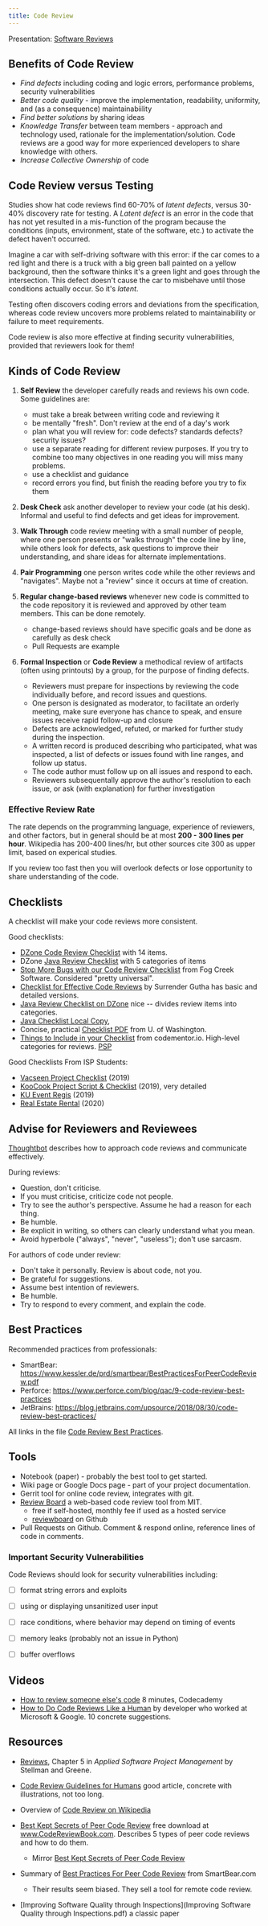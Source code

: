 ```yaml
---
title: Code Review
---
```


Presentation: [Software Reviews](Reviews.pdf)


## Benefits of Code Review

* *Find defects* including coding and logic errors, performance problems, security vulnerabilities
* *Better code quality* - improve the implementation, readability, uniformity, and (as a consequence) maintainabiility
* *Find better solutions* by sharing ideas
* *Knowledge Transfer* between team members - approach and technology used, rationale for the implementation/solution.  Code reviews are a good way for more experienced developers to share knowledge with others.
* *Increase Collective Ownership* of code

## Code Review versus Testing

Studies show hat code reviews find 60-70% of *latent defects*, versus 30-40% discovery rate for testing.  A *Latent defect* is an error in the code that has not yet resulted in a mis-function of the program because the conditions (inputs, environment, state of the software, etc.) to activate the defect haven't occurred.  

Imagine a car with self-driving software with this error: if the car comes to a red light and there is a truck with a big green ball painted on a yellow background, then the software thinks it's a green light and goes through the intersection.  This defect doesn't cause the car to misbehave until those conditions actually occur. So it's *latent*.

Testing often discovers coding errors and deviations from the specification, whereas code review uncovers more problems related to maintainability or failure to meet requirements.  

Code review is also more effective at finding security vulnerabilities, provided that reviewers look for them!

## Kinds of Code Review

1. **Self Review** the developer carefully reads and reviews his own code.  Some guidelines are:
    - must take a break between writing code and reviewing it
    - be mentally "fresh". Don't review at the end of a day's work
    - plan what you will review for: code defects? standards defects? security issues?
    - use a separate reading for different review purposes. If you try to combine too many objectives in one reading you will miss many problems.
    - use a checklist and guidance
    - record errors you find, but finish the reading before you try to fix them

2. **Desk Check** ask another developer to review your code (at his desk).  Informal and useful to find defects and get ideas for improvement.

3. **Walk Through** code review meeting with a small number of people, where one person presents or "walks through" the code line by line, while others look for defects, ask questions to improve their understanding, and share ideas for alternate implementations.

4. **Pair Programming** one person writes code while the other reviews and "navigates". Maybe not a "review" since it occurs at time of creation.

5. **Regular change-based reviews** whenever new code is committed to the code repository it is reviewed and approved by other team members.  This can be done remotely.
   - change-based reviews should have specific goals and be done as carefully as desk check
   - Pull Requests are example

6. **Formal Inspection** or **Code Review** a methodical review of artifacts (often using printouts) by a group, for the purpose of finding defects.  
   - Reviewers must prepare for inspections by reviewing the code individually before, and record issues and questions.
   - One person is designated as moderator, to facilitate an orderly meeting, make sure everyone has chance to speak, and ensure issues receive rapid follow-up and closure
   - Defects are acknowledged, refuted, or marked for further study during the inspection.
   - A written record is produced describing who participated, what was inspected, a list of defects or issues found with line ranges, and follow up status.
   - The code author must follow up on all issues and respond to each.
   - Reviewers subsequentally approve the author's resolution to each issue, or ask (with explanation) for further investigation


### Effective Review Rate

The rate depends on the programming language, experience of reviewers, and other factors, but in general should be at most **200 - 300 lines per hour**. Wikipedia has 200-400 lines/hr, but other sources cite 300 as upper limit, based on experical studies.

If you review too fast then you will overlook defects or lose opportunity to share understanding of the code.

## Checklists

A checklist will make your code reviews more consistent.

Good checklists:

* [DZone Code Review Checklist](https://dzone.com/articles/sample-code-review-checklist) with 14 items.
* DZone [Java Review Checklist](Java-Code-Review-Checklist.pdf) with 5 categories of items
* [Stop More Bugs with our Code Review Checklist](https://blog.fogcreek.com/increase-defect-detection-with-our-code-review-checklist-example/) from Fog Creek Software.  Considered "pretty universal".
* [Checklist for Effective Code Reviews](http://www.evoketechnologies.com/blog/code-review-checklist-perform-effective-code-reviews/) by Surrender Gutha has basic and detailed versions.
* [Java Review Checklist on DZone](https://dzone.com/articles/java-code-review-checklist) nice -- divides review items into categories.
* [Java Checklist Local Copy](Java-Code-Review-Checklist.pdf),
* Concise, practical [Checklist PDF](https://courses.cs.washington.edu/courses/cse403/12wi/sections/12wi_code_review_checklist.pdf) from U. of Washington.
* [Things to Include in your Checklist](https://www.codementor.io/blog/code-review-checklist-76q7ovkaqj) from codementor.io. High-level categories for reviews.
[PSP](code-review/PSP-Review-Script-Checklist.pdf)

Good Checklists From ISP Students:

- [Vacseen Project Checklist](https://docs.google.com/document/d/1sJqZ3WlXeycAEXh6zB1JEkJHjNAY0ihp8oIT0eFlDfk/edit) (2019)
- [KooCook Project Script & Checklist](https://docs.google.com/document/d/1GSI0FGx4NZyqwAVUOYt641X0tsdqfeRz3O-R3XnfGFE/edit) (2019), very detailed
- [KU Event Regis](https://docs.google.com/document/d/1pRlqTeCQEq9T0g3NPf8yt26aUKCSKC3rqEyI3L4xy_I/edit#heading=h.imm89g97i44a) (2019)
- [Real Estate Rental](https://docs.google.com/document/d/1plSBYDK-mYTJ-u1JY7BV-esmCcP8XGtpmY4gUwgzB0g/edit) (2020)



## Advise for Reviewers and Reviewees

[Thoughtbot](https://github.com/thoughtbot/guides/tree/master/code-review) describes how to approach code reviews and communicate effectively.

During reviews:

* Question, don't criticise.
* If you must criticise, criticize code not people.
* Try to see the author's perspective. Assume he had a reason for each thing.
* Be humble.
* Be explicit in writing, so others can clearly understand what you mean.
* Avoid hyperbole ("always", "never", "useless"); don't use sarcasm.

For authors of code under review:

* Don't take it personally. Review is about code, not you.
* Be grateful for suggestions.
* Assume best intention of reviewers.
* Be humble.
* Try to respond to every comment, and explain the code.

## Best Practices

Recommended practices from professionals:

* SmartBear: <https://www.kessler.de/prd/smartbear/BestPracticesForPeerCodeReview.pdf>
* Perforce: <https://www.perforce.com/blog/qac/9-code-review-best-practices>
* JetBrains: <https://blog.jetbrains.com/upsource/2018/08/30/code-review-best-practices/>

All links in the file [Code Review Best Practices](code-revew-best-practices).

## Tools

* Notebook (paper) - probably the best tool to get started.
* Wiki page or Google Docs page - part of your project documentation.
* Gerrit tool for online code review, integrates with git.
* [Review Board][review-board] a web-based code review tool from MIT.
    - free if self-hosted, monthly fee if used as a hosted service
    - [reviewboard][review-board-github] on Github
* Pull Requests on Github. Comment & respond online, reference lines of code in comments.

### Important Security Vulnerabilities

Code Reviews should look for security vulnerabilities including:

- [ ] format string errors and exploits
- [ ] using or displaying unsanitized user input
- [ ] race conditions, where behavior may depend on timing of events
- [ ] memory leaks (probably not an issue in Python)
- [ ] buffer overflows


## Videos

- [How to review someone else's code](https://www.youtube.com/watch?v=TlXy_i27N3w) 8 minutes, Codecademy
- [How to Do Code Reviews Like a Human](https://www.youtube.com/watch?v=0t4_MfHgb_A) by developer who worked at Microsoft & Google. 10 concrete suggestions.


## Resources

* [Reviews](Reviews-Stellman-and-Greene.pdf), Chapter 5 in *Applied Software Project Management* by Stellman and Greene.
* [Code Review Guidelines for Humans](https://phauer.com/2018/code-review-guidelines/) good article, concrete with illustrations, not too long.

* Overview of [Code Review on Wikipedia](https://en.wikipedia.org/wiki/Code_review)

* [Best Kept Secrets of Peer Code Review](www.codereviewbook.com) free download at  www.CodeReviewBook.com.  Describes 5 types of peer code reviews and how to do them.
  - Mirror [Best Kept Secrets of Peer Code Review](https://static1.smartbear.co/smartbear/media/pdfs/best-kept-secrets-of-peer-code-review_redirected.pdf)
* Summary of [Best Practices For Peer Code Review](https://www.kessler.de/prd/smartbear/BestPracticesForPeerCodeReview.pdf) from SmartBear.com
  - Their results seem biased.  They sell a tool for remote code review.

* [Improving Software Quality through Inspections](Improving Software Quality through Inspections.pdf) a classic paper

[review-board]: https://www.reviewboard.org/
[review-board-github]: https://github.com/reviewboard/reviewboard
